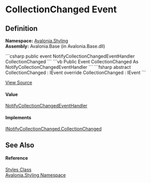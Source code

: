 # CollectionChanged Event




## Definition
**Namespace:** <a href="N_Avalonia_Styling">Avalonia.Styling</a>  
**Assembly:** Avalonia.Base (in Avalonia.Base.dll)

<Tabs groupId="api-code-preview">
<TabItem value="csharp" label="C#">
```csharp
public event NotifyCollectionChangedEventHandler CollectionChanged
```
</TabItem>
<TabItem value="vb" label="VB">
```vb
Public Event CollectionChanged As NotifyCollectionChangedEventHandler
```
</TabItem>
<TabItem value="fsharp" label="F#">
```fsharp
abstract CollectionChanged : IEvent<NotifyCollectionChangedEventHandler,
    NotifyCollectionChangedEventArgs>
override CollectionChanged : IEvent<NotifyCollectionChangedEventHandler,
    NotifyCollectionChangedEventArgs>
```
</TabItem>
</Tabs>



<a href="https://github.com/AvaloniaUI/Avalonia/tree/master/src/Avalonia.Base/Styling/Styles.cs" title="View the source code">View Source</a>



#### Value
<a href="https://learn.microsoft.com/dotnet/api/system.collections.specialized.notifycollectionchangedeventhandler" target="_blank" rel="noopener noreferrer">NotifyCollectionChangedEventHandler</a>

#### Implements
<a href="https://learn.microsoft.com/dotnet/api/system.collections.specialized.inotifycollectionchanged.collectionchanged" target="_blank" rel="noopener noreferrer">INotifyCollectionChanged.CollectionChanged</a>  


## See Also


#### Reference
<a href="T_Avalonia_Styling_Styles">Styles Class</a>  
<a href="N_Avalonia_Styling">Avalonia.Styling Namespace</a>  

